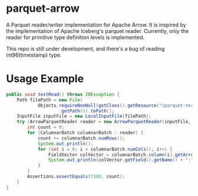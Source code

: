 # parquet-arrow
A Parquet reader/writer implementation for Apache Arrow. It is inspired by the implementation of Apache Iceberg's parquet reader. Currently, only the reader for primitive type definition levels is implemented.

This repo is still under development, and there's a bug of reading int96(timestamp) type.

# Usage Example
```java
public void testRead() throws IOException {
    Path filePath = new File(
            Objects.requireNonNull(getClass().getResource("/parquet-testing/data/alltypes_tiny_pages_plain.parquet"))
                    .getPath()).toPath();
    InputFile inputFile = new LocalInputFile(filePath);
    try (ArrowParquetReader reader = new ArrowParquetReader(inputFile, 100)) {
        int count = 0;
        for (ColumnarBatch columnarBatch : reader) {
            count += columnarBatch.numRows();
            System.out.println();
            for (int i = 0; i < columnarBatch.numCols(); i++) {
                FieldVector colVector = columnarBatch.column(i).getArrowVector();
                System.out.println(colVector.getField().getName() + ":" + colVector);
            }
        }
        Assertions.assertEquals(7300, count);
    }
}
```